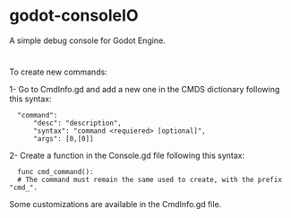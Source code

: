 # godot-consoleIO
A simple debug console for Godot Engine.
#
To create new commands:

1- Go to CmdInfo.gd and add a new one in the CMDS dictionary following this syntax:

```
  "command":
      "desc": "description",
      "syntax": "command <requiered> [optional]",
      "args": [0,[0]]
```

2- Create a function in the Console.gd file following this syntax:
```
  func cmd_command():
  # The command must remain the same used to create, with the prefix "cmd_".
```

Some customizations are available in the CmdInfo.gd file.
